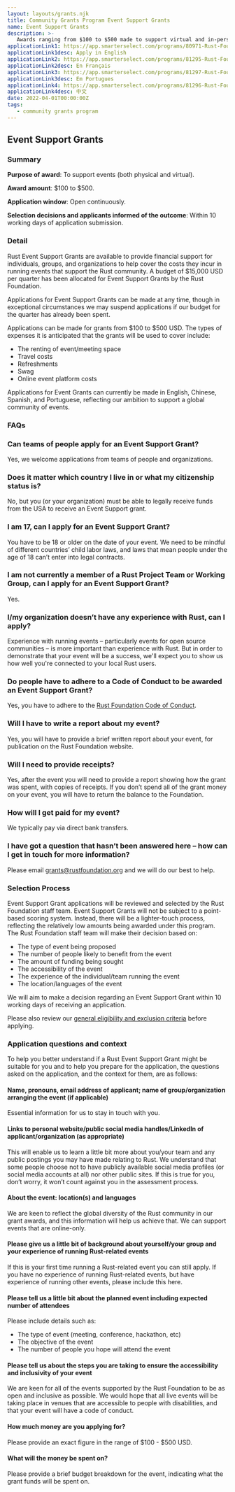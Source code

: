 ```yaml
---
layout: layouts/grants.njk
title: Community Grants Program Event Support Grants
name: Event Support Grants
description: >-
   Awards ranging from $100 to $500 made to support virtual and in-person events benefitting the Rust ecosystem.
applicationLink1: https://app.smarterselect.com/programs/80971-Rust-Foundation
applicationLink1desc: Apply in English
applicationLink2: https://app.smarterselect.com/programs/81295-Rust-Foundation
applicationLink2desc: En Français
applicationLink3: https://app.smarterselect.com/programs/81297-Rust-Foundation
applicationLink3desc: Em Portugues
applicationLink4: https://app.smarterselect.com/programs/81296-Rust-Foundation
applicationLink4desc: 中文
date: 2022-04-01T00:00:00Z
tags:
   - community grants program
---
```

## Event Support Grants

### Summary

**Purpose of award**\: To support events (both physical and virtual).

**Award amount**\: $100 to $500.

**Application window**\: Open continuously.

**Selection decisions and applicants informed of the outcome**\: Within 10 working days of application submission.

### Detail

Rust Event Support Grants are available to provide financial support for individuals, groups, and organizations to help cover the costs they incur in running events that support the Rust community. A budget of $15,000 USD per quarter has been allocated for Event Support Grants by the Rust Foundation.

Applications for Event Support Grants can be made at any time, though in exceptional circumstances we may suspend applications if our budget for the quarter has already been spent.

Applications can be made for grants from $100 to $500 USD. The types of expenses it is anticipated that the grants will be used to cover include:

* The renting of event/meeting space
* Travel costs
* Refreshments
* Swag
* Online event platform costs

Applications for Event Grants can currently be made in English, Chinese, Spanish, and Portuguese, reflecting our ambition to support a global community of events.

### FAQs

### Can teams of people apply for an Event Support Grant?

Yes, we welcome applications from teams of people and organizations.

### Does it matter which country I live in or what my citizenship status is?

No, but you (or your organization) must be able to legally receive funds from the USA to receive an Event Support grant.

### I am 17, can I apply for an Event Support Grant?

You have to be 18 or older on the date of your event. We need to be mindful of different countries’ child labor laws, and laws that mean people under the age of 18 can’t enter into legal contracts.

### I am not currently a member of a Rust Project Team or Working Group, can I apply for an Event Support Grant?

Yes.

### I/my organization doesn’t have any experience with Rust, can I apply?

Experience with running events – particularly events for open source communities – is more important than experience with Rust. But in order to demonstrate that your event will be a success, we'll expect you to show us how well you're connected to your local Rust users.

### Do people have to adhere to a Code of Conduct to be awarded an Event Support Grant?

Yes, you have to adhere to the [Rust Foundation Code of Conduct](https://foundation.rust-lang.org/policies/code-of-conduct/).

### Will I have to write a report about my event?

Yes, you will have to provide a brief written report about your event, for publication on the Rust Foundation website.

### Will I need to provide receipts?

Yes, after the event you will need to provide a report showing how the grant was spent, with copies of receipts. If you don’t spend all of the grant money on your event, you will have to return the balance to the Foundation.

### How will I get paid for my event?

We typically pay via direct bank transfers.

### I have got a question that hasn’t been answered here – how can I get in touch for more information?

Please email [grants@rustfoundation.org](mailto:grants@rustfoundation.org) and we will do our best to help.

### Selection Process

Event Support Grant applications will be reviewed and selected by the Rust Foundation staff team. Event Support Grants will not be subject to a point-based scoring system. Instead, there will be a lighter-touch process, reflecting the relatively low amounts being awarded under this program. The Rust Foundation staff team will make their decision based on:

* The type of event being proposed
* The number of people likely to benefit from the event
* The amount of funding being sought 
* The accessibility of the event
* The experience of the individual/team running the event
* The location/languages of the event

We will aim to make a decision regarding an Event Support Grant within 10 working days of receiving an application.

Please also review our [general eligibility and exclusion criteria](/grants-eligibility/) before applying.

### Application questions and context

To help you better understand if a Rust Event Support Grant might be suitable for you and to help you prepare for the application, the questions asked on the application, and the context for them, are as follows:

#### Name, pronouns, email address of applicant; name of group/organization arranging the event (if applicable)

Essential information for us to stay in touch with you.

#### Links to personal website/public social media handles/LinkedIn of applicant/organization (as appropriate)

This will enable us to learn a little bit more about you/your team and any public postings you may have made relating to Rust. We understand that some people choose not to have publicly available social media profiles (or social media accounts at all) nor other public sites. If this is true for you, don’t worry, it won’t count against you in the assessment process.

#### About the event: location(s) and languages

We are keen to reflect the global diversity of the Rust community in our grant awards, and this information will help us achieve that. We can support events that are online-only.

#### Please give us a little bit of background about yourself/your group and your experience of running Rust-related events

If this is your first time running a Rust-related event you can still apply. If you have no experience of running Rust-related events, but have experience of running other events, please include this here.

#### Please tell us a little bit about the planned event including expected number of attendees

Please include details such as:

* The type of event (meeting, conference, hackathon, etc)
* The objective of the event
* The number of people you hope will attend the event

#### Please tell us about the steps you are taking to ensure the accessibility and inclusivity of your event

We are keen for all of the events supported by the Rust Foundation to be as open and inclusive as possible. We would hope that all live events will be taking place in venues that are accessible to people with disabilities, and that your event will have a code of conduct.

#### How much money are you applying for?

Please provide an exact figure in the range of $100 - $500 USD.

#### What will the money be spent on?

Please provide a brief budget breakdown for the event, indicating what the grant funds will be spent on.
